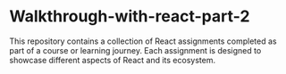 # Walkthrough-with-react-part-2
This repository contains a collection of React assignments completed as part of a course or learning journey. Each assignment is designed to showcase different aspects of React and its ecosystem.
